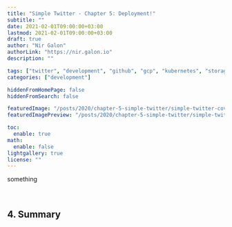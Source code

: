 ```yaml
---
title: "Simple Twitter - Chapter 5: Deployment!"
subtitle: ""
date: 2021-02-01T09:00:00+03:00
lastmod: 2021-02-01T09:00:00+03:00
draft: true
author: "Nir Galon"
authorLink: "https://nir.galon.io"
description: ""

tags: ["twitter", "development", "github", "gcp", "kubernetes", "storage", "cluster", "cloud", "cloud build", "triggers", "rolling update"]
categories: ["development"]

hiddenFromHomePage: false
hiddenFromSearch: false

featuredImage: "/posts/2020/chapter-5-simple-twitter/simple-twitter-cover.webp"
featuredImagePreview: "/posts/2020/chapter-5-simple-twitter/simple-twitter-cover.webp"

toc:
  enable: true
math:
  enable: false
lightgallery: true
license: ""
---
```


something

&nbsp;

## 4. Summary
